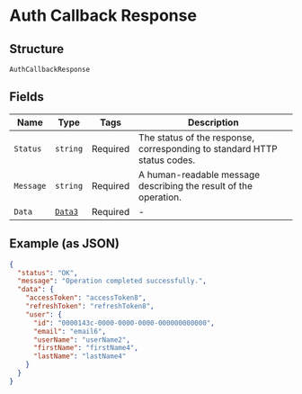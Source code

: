 
# Auth Callback Response

## Structure

`AuthCallbackResponse`

## Fields

| Name | Type | Tags | Description |
|  --- | --- | --- | --- |
| `Status` | `string` | Required | The status of the response, corresponding to standard HTTP status codes. |
| `Message` | `string` | Required | A human-readable message describing the result of the operation. |
| `Data` | [`Data3`](../../doc/models/data-3.md) | Required | - |

## Example (as JSON)

```json
{
  "status": "OK",
  "message": "Operation completed successfully.",
  "data": {
    "accessToken": "accessToken8",
    "refreshToken": "refreshToken8",
    "user": {
      "id": "0000143c-0000-0000-0000-000000000000",
      "email": "email6",
      "userName": "userName2",
      "firstName": "firstName4",
      "lastName": "lastName4"
    }
  }
}
```

